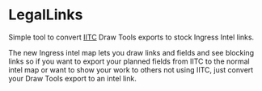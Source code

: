 LegalLinks
==========

Simple tool to convert [IITC](https://github.com/jonatkins/ingress-intel-total-conversion) Draw Tools exports to stock Ingress Intel links.

The new Ingress intel map lets you draw links and fields and see blocking links so if you want to export your planned fields from IITC to the normal intel map or want to show your work to others not using IITC, just convert your Draw Tools export to an intel link.

